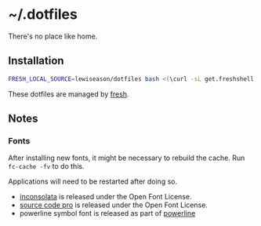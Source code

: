 # ~/.dotfiles

There's no place like home.

## Installation

``` sh
FRESH_LOCAL_SOURCE=lewiseason/dotfiles bash <(\curl -sL get.freshshell.com)
```

These dotfiles are managed by [fresh].

## Notes

### Fonts

After installing new fonts, it might be necessary
to rebuild the cache. Run `fc-cache -fv` to do this.

Applications will need to be restarted after doing so.

* [inconsolata] is released under the Open Font License.
* [source code pro] is released under the Open Font License.
* powerline symbol font is released as part of [powerline]


[fresh]: http://freshshell.com
[powerline]: https://github.com/powerline/powerline
[inconsolata]: http://levien.com/type/myfonts/inconsolata.html
[source code pro]: https://github.com/adobe-fonts/source-code-pro
